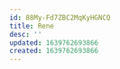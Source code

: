 ```yaml
---
id: 88My-Fd7ZBC2MqKyHGNCQ
title: Rene
desc: ''
updated: 1639762693866
created: 1639762693866
---
```


